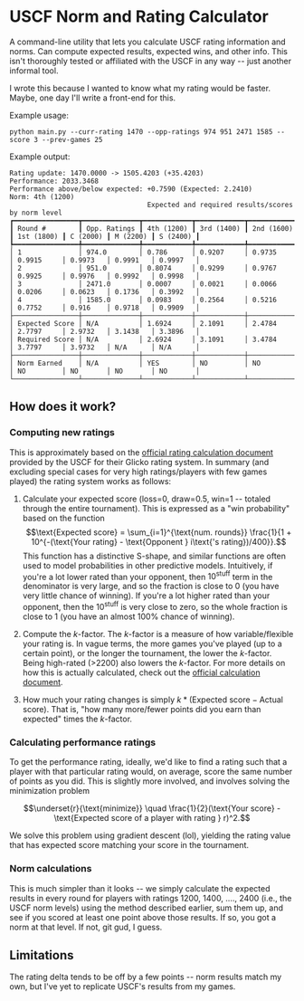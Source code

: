 # USCF Norm and Rating Calculator

A command-line utility that lets you calculate USCF rating information and norms. Can compute expected results, expected wins, and other info. This isn't thoroughly tested or affiliated with the USCF in any way -- just another informal tool.

I wrote this because I wanted to know what my rating would be faster. Maybe, one day I'll write a front-end for this.

Example usage:
```
python main.py --curr-rating 1470 --opp-ratings 974 951 2471 1585 --score 3 --prev-games 25
```

Example output:
```
Rating update: 1470.0000 -> 1505.4203 (+35.4203)
Performance: 2033.3468
Performance above/below expected: +0.7590 (Expected: 2.2410)
Norm: 4th (1200)
                                  Expected and required results/scores by norm level                                  
┏━━━━━━━━━━━━━━━━┳━━━━━━━━━━━━━━┳━━━━━━━━━━━━┳━━━━━━━━━━━━┳━━━━━━━━━━━━┳━━━━━━━━━━━━┳━━━━━━━━━━┳━━━━━━━━━━┳━━━━━━━━━━┓
┃ Round #        ┃ Opp. Ratings ┃ 4th (1200) ┃ 3rd (1400) ┃ 2nd (1600) ┃ 1st (1800) ┃ C (2000) ┃ M (2200) ┃ S (2400) ┃
┡━━━━━━━━━━━━━━━━╇━━━━━━━━━━━━━━╇━━━━━━━━━━━━╇━━━━━━━━━━━━╇━━━━━━━━━━━━╇━━━━━━━━━━━━╇━━━━━━━━━━╇━━━━━━━━━━╇━━━━━━━━━━┩
│ 1              │ 974.0        │ 0.786      │ 0.9207     │ 0.9735     │ 0.9915     │ 0.9973   │ 0.9991   │ 0.9997   │
│ 2              │ 951.0        │ 0.8074     │ 0.9299     │ 0.9767     │ 0.9925     │ 0.9976   │ 0.9992   │ 0.9998   │
│ 3              │ 2471.0       │ 0.0007     │ 0.0021     │ 0.0066     │ 0.0206     │ 0.0623   │ 0.1736   │ 0.3992   │
│ 4              │ 1585.0       │ 0.0983     │ 0.2564     │ 0.5216     │ 0.7752     │ 0.916    │ 0.9718   │ 0.9909   │
├────────────────┼──────────────┼────────────┼────────────┼────────────┼────────────┼──────────┼──────────┼──────────┤
│ Expected Score │ N/A          │ 1.6924     │ 2.1091     │ 2.4784     │ 2.7797     │ 2.9732   │ 3.1438   │ 3.3896   │
│ Required Score │ N/A          │ 2.6924     │ 3.1091     │ 3.4784     │ 3.7797     │ 3.9732   │ N/A      │ N/A      │
├────────────────┼──────────────┼────────────┼────────────┼────────────┼────────────┼──────────┼──────────┼──────────┤
│ Norm Earned    │ N/A          │ YES        │ NO         │ NO         │ NO         │ NO       │ NO       │ NO       │
└────────────────┴──────────────┴────────────┴────────────┴────────────┴────────────┴──────────┴──────────┴──────────┘
```

## How does it work?

### Computing new ratings

This is approximately based on the [official rating calculation document](https://new.uschess.org/sites/default/files/media/documents/the-us-chess-rating-system-revised-september-2020.pdf) provided by the USCF for their Glicko rating system. In summary (and excluding special cases for very high ratings/players with few games played) the rating system works as follows:

1. Calculate your expected score (loss=0, draw=0.5, win=1 -- totaled through the entire tournament). This is expressed as a "win probability" based on the function
$$\text{Expected score} = \sum_{i=1}^{\text{num. rounds}} \frac{1}{1 + 10^{-(\text{Your rating} - \text{Opponent } i\text{'s rating})/400}}.$$
This function has a distinctive S-shape, and similar functions are often used to model probabilities in other predictive models. Intuitively, if you're a lot lower rated than your opponent, then $10^{\text{stuff}}$ term in the denominator is very large, and so the fraction is close to 0 (you have very little chance of winning). If you're a lot higher rated than your opponent, then the $10^{\text{stuff}}$ is very close to zero, so the whole fraction is close to 1 (you have an almost 100% chance of winning). 

2. Compute the $k$-factor. The $k$-factor is a measure of how variable/flexible your rating is. In vague terms, the more games you've played (up to a certain point), or the longer the tournament, the lower the $k$-factor. Being high-rated (>2200) also lowers the $k$-factor. For more details on how this is actually calculated, check out the [official calculation document](https://new.uschess.org/sites/default/files/media/documents/the-us-chess-rating-system-revised-september-2020.pdf).

3. How much your rating changes is simply $k * (\text{Expected score} - \text{Actual score})$. That is, "how many more/fewer points did you earn than expected" times the $k$-factor. 

### Calculating performance ratings

To get the performance rating, ideally, we'd like to find a rating such that a player with that particular rating would, on average, score the same number of points as you did. This is slightly more involved, and involves solving the minimization problem

$$\underset{r}{\text{minimize}} \quad \frac{1}{2}(\text{Your score} - \text{Expected score of a player with rating } r)^2.$$

We solve this problem using gradient descent (lol), yielding the rating value that has expected score matching your score in the tournament.

### Norm calculations

This is much simpler than it looks -- we simply calculate the expected results in every round for players with ratings 1200, 1400, ...., 2400 (i.e., the USCF norm levels) using the method described earlier, sum them up, and see if you scored at least one point above those results. If so, you got a norm at that level. If not, git gud, I guess. 

## Limitations

The rating delta tends to be off by a few points -- norm results match my own, but I've yet to replicate USCF's results from my games.
